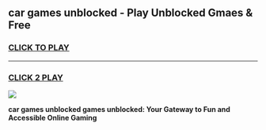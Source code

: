 
## car games unblocked - Play Unblocked Gmaes & Free
<h3>
<a href="https://premium.freeplayer.one?title=car_games_unblocked&ref=20F">CLICK TO PLAY</a></h3>
<hr>

<h3>
<a href="https://premium.freeplayer.one?title=car_games_unblocked&ref=20F">CLICK 2 PLAY</a>
  
</h3>

<a href="https://premium.freeplayer.one?title=car_games_unblocked&ref=20F/"><img src="https://clearcache.store/games.png"></a>


**car games unblocked games unblocked: Your Gateway to Fun and Accessible Online Gaming**
